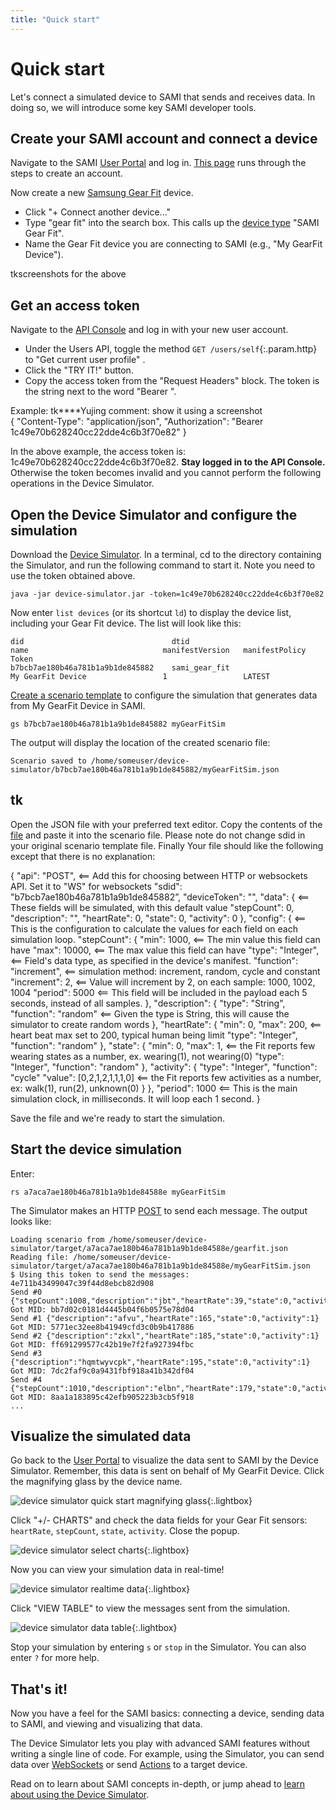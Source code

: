 ```yaml
---
title: "Quick start"
---
```


# Quick start

Let's connect a simulated device to SAMI that sends and receives data. In doing so, we will introduce some key SAMI developer tools.

## Create your SAMI account and connect a device

Navigate to the SAMI [User Portal](https://portal.samsungsami.io) and log in. [This page](https://developer.samsungsami.io/sami/sami-documentation/developer-user-portals.html) runs through the steps to create an account.

Now create a new [Samsung Gear Fit](http://www.samsung.com/us/mobile/wearable-tech/SM-R3500ZKAXAR) device. 
- Click "+ Connect another device..."
- Type "gear fit" into the search box. This calls up the [device type](https://developer.samsungsami.io/sami/sami-documentation/sami-basics.html#device-id-and-device-type) "SAMI Gear Fit".
- Name the Gear Fit device you are connecting to SAMI (e.g., "My GearFit Device").

tkscreenshots for the above

## Get an access token

Navigate to the [API Console](https://api-console.samsungsami.io) and log in with your new user account.

- Under the Users API, toggle the method `GET /users/self`{:.param.http} to "Get current user profile" .
- Click the "TRY IT!" button.
- Copy the access token from the "Request Headers" block. The token is the string next to the word "Bearer ". 

Example: tk****Yujing comment: show it using a screenshot  
{
    "Content-Type": "application/json",
    "Authorization": "Bearer 1c49e70b628240cc22dde4c6b3f70e82"
}

In the above example, the access token is: 1c49e70b628240cc22dde4c6b3f70e82. **Stay logged in to the API Console.** Otherwise the token becomes invalid and you cannot perform the following operations in the Device Simulator. 

## Open the Device Simulator and configure the simulation

Download the [Device Simulator](/sami/downloads/device-simulator.zip?raw=true). In a terminal, cd to the directory containing the Simulator, and run the following command to start it. Note you need to use the token obtained above.

~~~
java -jar device-simulator.jar -token=1c49e70b628240cc22dde4c6b3f70e82
~~~

Now enter `list devices` (or its shortcut `ld`) to display the device list, including your Gear Fit device. The list will look like this:

    did                                 dtid                              name                              manifestVersion   manifestPolicy      Token                         
    b7bcb7ae180b46a781b1a9b1de845882    sami_gear_fit                       My GearFit Device                 1                 LATEST 

[Create a scenario template](/sami/demos-tools/device-simulator.html#guess-scenario) to configure the simulation that generates data from My GearFit Device in SAMI.

~~~
gs b7bcb7ae180b46a781b1a9b1de845882 myGearFitSim
~~~

The output will display the location of the created scenario file:

    Scenario saved to /home/someuser/device-simulator/b7bcb7ae180b46a781b1a9b1de845882/myGearFitSim.json

## tk

Open the JSON file with your preferred text editor. Copy the contents of the [file]() and paste it into the scenario file. Please note do not change sdid in your original scenario template file. Finally Your file should like the following except that there is no explanation:

{
    "api": "POST", <== Add this for choosing between HTTP or websockets API. Set it to "WS" for websockets
    "sdid": "b7bcb7ae180b46a781b1a9b1de845882”,
    "deviceToken": "",
    "data": {  <== These fields will be simulated, with this default value
        "stepCount": 0,
        "description": "",
        "heartRate": 0,
        "state": 0,
        "activity": 0
    },
    "config": { <== This is the configuration to calculate the values for each field on each simulation loop.
        "stepCount": {
            "min": 1000, <== The min value this field can have
            "max": 10000, <== The max value this field can have
            "type": "Integer", <== Field's data type, as specified in the device's manifest. 
            "function": "increment", <== simulation method: increment, random, cycle and constant 
            "increment": 2, <== Value will increment by 2, on each sample: 1000, 1002, 1004
            "period": 5000 <== This field will be included in the payload each 5 seconds, instead of all samples.
        },
        "description": {
            "type": "String",
            "function": "random" <== Given the type is String, this will cause the simulator to create random words
        },
        "heartRate": {
            "min": 0,
            "max": 200, <== heart beat max set to 200, typical human being limit
            "type": "Integer",
            "function": "random"
        },
        "state": {
            "min": 0,
            "max": 1, <== the Fit reports few wearing states as a number, ex. wearing(1), not wearing(0)
            "type": "Integer",
            "function": "random"
        },
        "activity": {
            "type": "Integer",
            "function": "cycle"
            "value": [0,2,1,2,1,1,1,0] <== the Fit reports few activities as a number, ex: walk(1), run(2), unknown(0)
        }
    },
    "period": 1000 <== This is the main simulation clock, in milliseconds. It will loop each 1 second.
}


Save the file and we're ready to start the simulation. 

## Start the device simulation

Enter:

~~~
rs a7aca7ae180b46a781b1a9b1de84588e myGearFitSim
~~~

The Simulator makes an HTTP [POST](https://developer.samsungsami.io/sami/api-spec.html#post-a-message-or-action) to send each message. The output looks like:

~~~
Loading scenario from /home/someuser/device-simulator/target/a7aca7ae180b46a781b1a9b1de84588e/gearfit.json
Reading file: /home/someuser/device-simulator/target/a7aca7ae180b46a781b1a9b1de84588e/myGearFitSim.json
$ Using this token to send the messages: 4e711b43499047c39f44d8ebcb82d908
Send #0 {"stepCount":1008,"description":"jbt","heartRate":39,"state":0,"activity":2}
Got MID: bb7d02c0181d4445b04f6b0575e78d04
Send #1 {"description":"afvu","heartRate":165,"state":0,"activity":1}
Got MID: 5771ec32ee8b41949cfd3c0b9b417886
Send #2 {"description":"zkxl","heartRate":185,"state":0,"activity":1}
Got MID: ff691299577c42b19e7f2fa927394fbc
Send #3 {"description":"hqmtwyvcpk","heartRate":195,"state":0,"activity":1}
Got MID: 7dc2faf9c0a9431fbf918a41b342df04
Send #4 {"stepCount":1010,"description":"elbn","heartRate":179,"state":0,"activity":0}
Got MID: 8aa1a183895c42efb905223b3cb5f918
...
~~~

## Visualize the simulated data

Go back to the [User Portal](https://portal.samsungsami.io) to visualize the data sent to SAMI by the Device Simulator. Remember, this data is sent on behalf of My GearFit Device. Click the magnifying glass by the device name. 

![device simulator quick start magnifying glass](/images/docs/sami/sami-documentation/ds_magnifying_glass.png){:.lightbox}

Click "+/- CHARTS" and check the data fields for your Gear Fit sensors: `heartRate`, `stepCount`, `state`, `activity`. Close the popup.

![device simulator select charts](/images/docs/sami/sami-documentation/ds_select_charts.png){:.lightbox}

Now you can view your simulation data in real-time!

 ![device simulator realtime data](/images/docs/sami/sami-documentation/ds_data_charts.png){:.lightbox}

Click "VIEW TABLE" to view the messages sent from the simulation. 

 ![device simulator data table](/images/docs/sami/sami-documentation/ds_data_table.png){:.lightbox}

Stop your simulation by entering `s` or `stop` in the Simulator. You can also enter `?` for more help. 

## That's it!

Now you have a feel for the SAMI basics: connecting a device, sending data to SAMI, and viewing and visualizing that data.

The Device Simulator lets you play with advanced SAMI features without writing a single line of code. For example, using the Simulator, you can send data over [WebSockets](/sami/sami-documentation/sending-and-receiving-data.html#live-streaming-data-with-websocket-api) or send [Actions](https://developer.samsungsami.io/sami/sami-documentation/sending-and-receiving-data.html#posting-a-message-with-actions) to a target device. 

Read on to learn about SAMI concepts in-depth, or jump ahead to [learn about using the Device Simulator](/sami/demos-tools/device-simulator.html).

